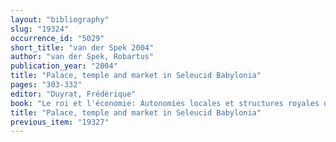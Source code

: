 ```yaml
---
layout: "bibliography"
slug: "19324"
occurrence_id: "5029"
short_title: "van der Spek 2004"
author: "van der Spek, Robartus"
publication_year: "2004"
title: "Palace, temple and market in Seleucid Babylonia"
pages: "303-332"
editor: "Duyrat, Frédérique"
book: "Le roi et l'économie: Autonomies locales et structures royales dans l'économie de l'empire séleucide, Topoi Supplément 6 (Lyon)"
title: "Palace, temple and market in Seleucid Babylonia"
previous_item: "19327"
---
```

